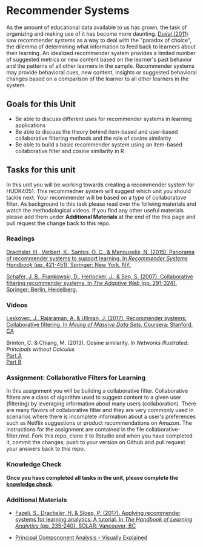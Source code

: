 # Recommender Systems

As the amount of educational data available to us has grown, the task of organizing and making use of it has become more daunting. [Duval (2011)](dl.acm.org/citation.cfm?id=2090118) saw recommender systems as a way to deal with the "paradox of choice", the dilemma of determining what information to feed back to learners about their learning. An idealized recommender system provides a limited number of suggested metrics or new content based on the learner's past behavior and the patterns of all other learners in the sample. Recommender systems may provide behavioral cues, new content, insights or suggested behavioral changes based on a comparison of the learner to all other learners in the system.

## Goals for this Unit

* Be able to discuss different uses for recommender systems in learning applications
* Be able to discuss the theory behind item-based and user-based collaborative filtering methods and the role of cosine similarity 
* Be able to build a basic recommender system using an item-based collaborative filter and cosine similarity in R

## Tasks for this unit

In this unit you will be working towards creating a recommender system for HUDK4051. This recommedner system will suggest which unit you should tackle next. Your recommender will be based on a type of collaboratove filter. As background to this task please read over the follwing materials and watch the methodological videos. If you find any other useful materials please add them under **Additional Materials** at the end of the this page and pull request the change back to this repo.

### Readings

[Drachsler, H., Verbert, K., Santos, O. C., & Manouselis, N. (2015). Panorama of recommender systems to support learning. In *Recommender Systems Handbook* (pp. 421-451). Springer: New York, NY.](https://lirias.kuleuven.be/bitstream/123456789/476545/1/TEL_RecSys.pdf)

[Schafer, J. B., Frankowski, D., Herlocker, J., & Sen, S. (2007). Collaborative filtering recommender systems. In *The Adaptive Web* (pp. 291-324). Springer: Berlin, Heidelberg.](http://citeseerx.ist.psu.edu/viewdoc/download?doi=10.1.1.130.4520&rep=rep1&type=pdf)

### Videos

[Leskovec, J., Rajaraman, A. & Ullman, J. (2017). Recommender systems: Collaborative filtering. In *Mining of Massive Data Sets*. Coursera: Stanford, CA](https://www.youtube.com/watch?v=h9gpufJFF-0)

Brinton, C. & Chiang, M. (2013). Cosine similarity. In *Networks Illustrated: Principals without Calculus*  
[Part A](https://www.youtube.com/watch?v=C-JauEnlSlM)  
[Part B](https://www.youtube.com/watch?v=-gz1qdsM0tk)  

### Assignment: Collaborative Filters for Learning

In this assignment you will be building a collaborative filter. Collaborative filters are a class of algorithm used to suggest content to a given user (filtering) by leveraging information about many users (collaboration). There are many flavors of collaborative filter and they are very commonly used in scenarios where there is incomplete information about a user's preferences such as Netflix suggestions or product recommendations on Amazon. The instructions for the assignment are contained in the file collaborative-filter.rmd. Fork this repo, clone it to Rstudio and when you have completed it, commit the changes, push to your version on Github and pull request your answers back to this repo. 

### Knowledge Check  

**Once you have completed all tasks in the unit, please complete the [knowledge check](https://tccolumbia.qualtrics.com/jfe/form/SV_1GOk42X1JrBTIFf).**

### Additional Materials

* [Fazeli, S., Drachsler, H. & Sloep, P. (2017). Applying recommender systems for learning analytics: A tutorial. In *The Handbook of Learning Analytics* (pp. 235-240). SOLAR: Vancouver, BC](https://solaresearch.org/hla-17/hla17-chapter20/) 

* [Principal Compononent Analysis - Visually Explained](http://setosa.io/ev/principal-component-analysis/)
